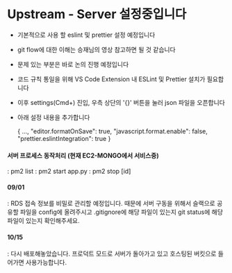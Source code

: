 # Upstream - Server 설정중입니다

- 기본적으로 사용 할 eslint 및 prettier 설정 예정입니다
- git flow에 대한 이해는 승재님의 영상 참고하면 될 것 같습니다
- 문제 있는 부분은 바로 논의 진행 예정입니다

- 코드 규칙 통일을 위해 VS Code Extension 내 ESLint 및 Prettier 설치가 필요합니다
- 이후 settings(Cmd+) 진입, 우측 상단의 '{}' 버튼을 눌러 json 파일을 오픈합니다
- 아래 설정 내용을 추가합니다

  {
  ...,
  "editor.formatOnSave": true,
  "javascript.format.enable": false,
  "prettier.eslintIntegration": true
  }
  
#### 서버 프로세스 동작처리 (현재 EC2-MONGO에서 서비스중)
: pm2 list
: pm2 start app.py
: pm2 stop [id]

#### 09/01 
: RDS 접속 정보를 비밀로 관리할 예정입니다. 때문에 서버 구동을 위해서 슬랙으로 공유할 파일을 config에 올려주시고 .gitignore에 해당 파일이 있는지 git status에 해당 파일이 있는지 확인해주세요.
#### 10/15
: 다시 배포해놓았습니다. 프로덕트 모드로 서버가 돌아가고 있고 호스팅된 버킷으로 들어가면 사용가능합니다.

